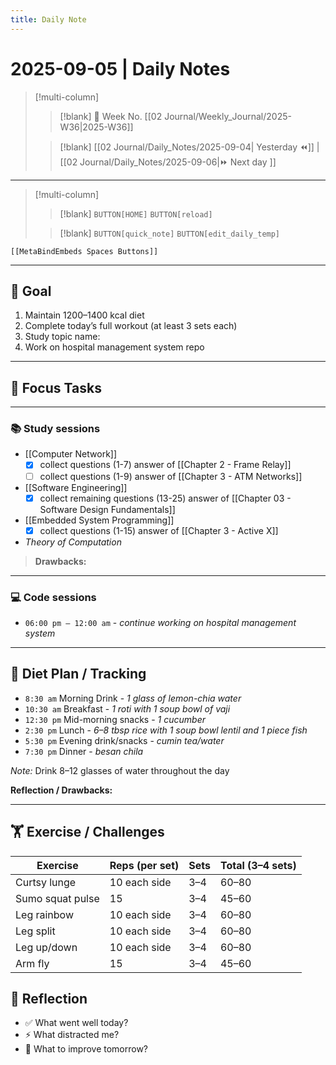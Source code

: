 ```yaml
---
title: Daily Note
---
```


# 2025-09-05 | Daily Notes

> [!multi-column]
> 
>> [!blank]
>> 📅 Week No. [[02 Journal/Weekly_Journal/2025-W36|2025-W36]]
>
>> [!blank]
>> [[02 Journal/Daily_Notes/2025-09-04| Yesterday ⏪]] |  [[02 Journal/Daily_Notes/2025-09-06|⏩ Next day ]]

---

> [!multi-column]
>
>> [!blank]
>> `BUTTON[HOME]` 
>> `BUTTON[reload]`
>
>> [!blank]
>> `BUTTON[quick_note]` 
>> `BUTTON[edit_daily_temp]` 
 
 ```meta-bind-embed
 [[MetaBindEmbeds Spaces Buttons]]
 ```
 
---

## 🎯 Goal

1. Maintain 1200–1400 kcal diet  
2. Complete today’s full workout (at least 3 sets each)  
3. Study topic name:  
4. Work on hospital management system repo  

---

## 🎯 Focus Tasks

---

### 📚 Study sessions

- [[Computer Network]] 
	- [x] collect questions (1-7) answer of [[Chapter 2 - Frame Relay]]
	- [ ] collect questions (1-9) answer of [[Chapter 3 - ATM Networks]]
- [[Software Engineering]] 
	- [x] collect remaining questions (13-25) answer of [[Chapter 03 - Software Design Fundamentals]]
- [[Embedded System Programming]] 
	- [x] collect questions (1-15) answer of [[Chapter 3 - Active X]] 
- _Theory of Computation_ 

> **Drawbacks:**

---

### 💻 Code sessions

- `06:00 pm – 12:00 am` - _continue working on hospital management system_

---

## 🌅 Diet Plan / Tracking

- `8:30 am` Morning Drink - _1 glass of lemon-chia water_  
- `10:30 am` Breakfast - _1 roti with 1 soup bowl of vaji_  
- `12:30 pm` Mid-morning snacks - _1 cucumber_  
- `2:30 pm` Lunch - _6–8 tbsp rice with 1 soup bowl lentil and 1 piece fish_  
- `5:30 pm` Evening drink/snacks - _cumin tea/water_  
- `7:30 pm` Dinner - _besan chila_  

_Note:_ Drink 8–12 glasses of water throughout the day  

**Reflection / Drawbacks:**  

---

## 🏋️ Exercise / Challenges

| Exercise         | Reps (per set) | Sets | Total (3–4 sets) |
|------------------|----------------|------|------------------|
| Curtsy lunge     | 10 each side   | 3–4  | 60–80            |
| Sumo squat pulse | 15             | 3–4  | 45–60            |
| Leg rainbow      | 10 each side   | 3–4  | 60–80            |
| Leg split        | 10 each side   | 3–4  | 60–80            |
| Leg up/down      | 10 each side   | 3–4  | 60–80            |
| Arm fly          | 15             | 3–4  | 45–60            |

## 📓 Reflection

- ✅ What went well today?  
- ⚡ What distracted me?  
- 🎯 What to improve tomorrow?  
